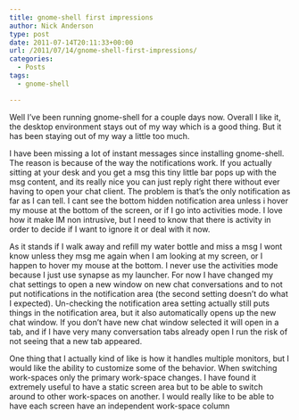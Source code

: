 ```yaml
---
title: gnome-shell first impressions
author: Nick Anderson
type: post
date: 2011-07-14T20:11:33+00:00
url: /2011/07/14/gnome-shell-first-impressions/
categories:
  - Posts
tags:
  - gnome-shell

---
```

Well I&#8217;ve been running gnome-shell for a couple days now. Overall I like it, the desktop environment stays out of my way which is a good thing. But it has been staying out of my way a little too much. 

I have been missing a lot of instant messages since installing gnome-shell. The reason is because of the way the notifications work. If you actually sitting at your desk and you get a msg this tiny little bar pops up with the msg content, and its really nice you can just reply right there without ever having to open your chat client. The problem is that&#8217;s the only notification as far as I can tell. I cant see the bottom hidden notification area unless i hover my mouse at the bottom of the screen, or if I go into activities mode. I love how it make IM non intrusive, but I need to know that there is activity in order to decide if I want to ignore it or deal with it now. 

As it stands if I walk away and refill my water bottle and miss a msg I wont know unless they msg me again when I am looking at my screen, or I happen to hover my mouse at the bottom. I never use the activities mode because I just use synapse as my launcher. For now I have changed my chat settings to open a new window on new chat conversations and to not put notifications in the notification area (the second setting doesn&#8217;t do what I expected). Un-checking the notification area setting actually still puts things in the notification area, but it also automatically opens up the new chat window. If you don&#8217;t have new chat window selected it will open in a tab, and if I have very many conversation tabs already open I run the risk of not seeing that a new tab appeared.

One thing that I actually kind of like is how it handles multiple monitors, but I would like the ability to customize some of the behavior. When switching work-spaces only the primary work-space changes. I have found it extremely useful to have a static screen area but to be able to switch around to other work-spaces on another. I would really like to be able to have each screen have an independent work-space column